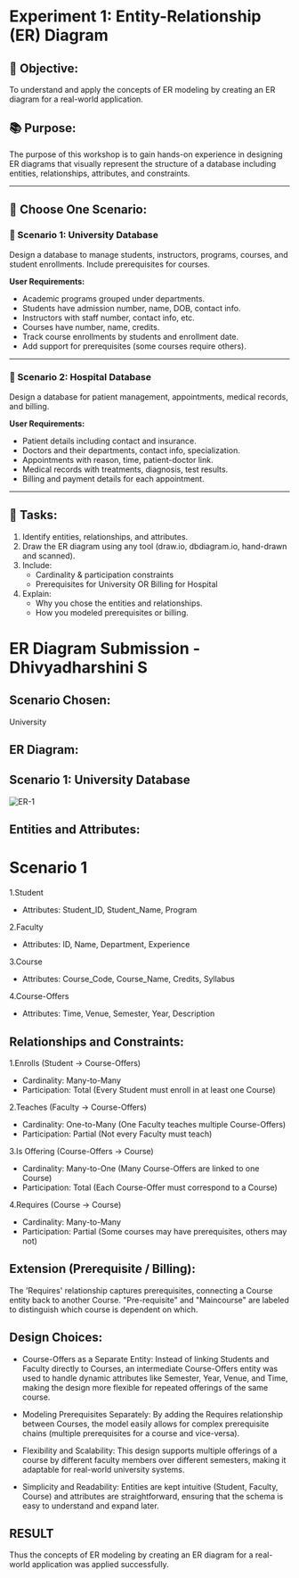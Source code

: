 # Experiment 1: Entity-Relationship (ER) Diagram

## 🎯 Objective:
To understand and apply the concepts of ER modeling by creating an ER diagram for a real-world application.

## 📚 Purpose:
The purpose of this workshop is to gain hands-on experience in designing ER diagrams that visually represent the structure of a database including entities, relationships, attributes, and constraints.

---

## 🧪 Choose One Scenario:

### 🔹 Scenario 1: University Database
Design a database to manage students, instructors, programs, courses, and student enrollments. Include prerequisites for courses.

**User Requirements:**
- Academic programs grouped under departments.
- Students have admission number, name, DOB, contact info.
- Instructors with staff number, contact info, etc.
- Courses have number, name, credits.
- Track course enrollments by students and enrollment date.
- Add support for prerequisites (some courses require others).

---

### 🔹 Scenario 2: Hospital Database
Design a database for patient management, appointments, medical records, and billing.

**User Requirements:**
- Patient details including contact and insurance.
- Doctors and their departments, contact info, specialization.
- Appointments with reason, time, patient-doctor link.
- Medical records with treatments, diagnosis, test results.
- Billing and payment details for each appointment.

---

## 📝 Tasks:
1. Identify entities, relationships, and attributes.
2. Draw the ER diagram using any tool (draw.io, dbdiagram.io, hand-drawn and scanned).
3. Include:
   - Cardinality & participation constraints
   - Prerequisites for University OR Billing for Hospital
4. Explain:
   - Why you chose the entities and relationships.
   - How you modeled prerequisites or billing.

# ER Diagram Submission - Dhivyadharshini S

## Scenario Chosen:
University

## ER Diagram:
## Scenario 1: University Database
![ER-1](https://github.com/user-attachments/assets/a500d7f3-647a-4d50-b717-f572d9bdb59c)



## Entities and Attributes:
# Scenario 1

1.Student
- Attributes: Student_ID, Student_Name, Program
 
2.Faculty
- Attributes: ID, Name, Department, Experience

3.Course
- Attributes: Course_Code, Course_Name, Credits, Syllabus

4.Course-Offers
- Attributes: Time, Venue, Semester, Year, Description


## Relationships and Constraints:
1.Enrolls (Student → Course-Offers)
- Cardinality: Many-to-Many
- Participation: Total (Every Student must enroll in at least one Course)

2.Teaches (Faculty → Course-Offers)
- Cardinality: One-to-Many (One Faculty teaches multiple Course-Offers)
- Participation: Partial (Not every Faculty must teach)

3.Is Offering (Course-Offers → Course)
- Cardinality: Many-to-One (Many Course-Offers are linked to one Course)
- Participation: Total (Each Course-Offer must correspond to a Course)

4.Requires (Course → Course)
- Cardinality: Many-to-Many
- Participation: Partial (Some courses may have prerequisites, others may not)


## Extension (Prerequisite / Billing):
The 'Requires' relationship captures prerequisites, connecting a Course entity back to another Course. "Pre-requisite" and "Maincourse" are labeled to distinguish which course is dependent on which.

## Design Choices:
- Course-Offers as a Separate Entity:
Instead of linking Students and Faculty directly to Courses, an intermediate Course-Offers entity was used to handle dynamic attributes like Semester, Year, Venue, and Time, making the design more flexible for repeated offerings of the same course.

- Modeling Prerequisites Separately:
By adding the Requires relationship between Courses, the model easily allows for complex prerequisite chains (multiple prerequisites for a course and vice-versa).

- Flexibility and Scalability:
This design supports multiple offerings of a course by different faculty members over different semesters, making it adaptable for real-world university systems.

- Simplicity and Readability:
Entities are kept intuitive (Student, Faculty, Course) and attributes are straightforward, ensuring that the schema is easy to understand and expand later.

## RESULT
Thus the concepts of ER modeling by creating an ER diagram for a real-world application was applied successfully.
